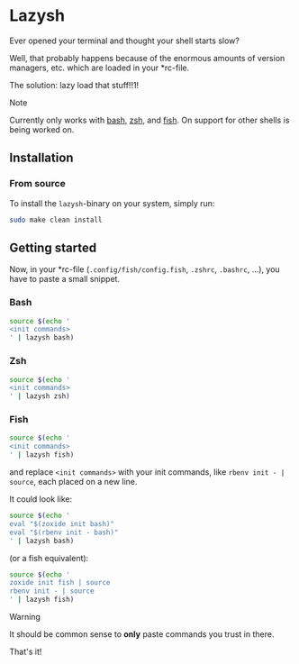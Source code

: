 # Lazysh

Ever opened your terminal and thought your shell starts slow?

Well, that probably happens because of the enormous amounts of version managers, etc. which are loaded in your *rc-file.

The solution: lazy load that stuff!!1!

> [!NOTE]
> Currently only works with [bash](https://www.gnu.org/software/bash/), [zsh](https://www.zsh.org/), and [fish](https://fishshell.com/). On support for other shells is being worked on.

## Installation

### From source

To install the `lazysh`-binary on your system, simply run:

~~~sh
sudo make clean install
~~~

## Getting started

Now, in your *rc-file (`.config/fish/config.fish`, `.zshrc`, `.bashrc`, ...), you have to paste a small snippet.

### Bash

~~~sh
source $(echo '
<init commands>
' | lazysh bash)
~~~


### Zsh

~~~sh
source $(echo '
<init commands>
' | lazysh zsh)
~~~

### Fish

~~~sh
source $(echo '
<init commands>
' | lazysh fish)
~~~

and replace `<init commands>` with your init commands, like `rbenv init - | source`, each placed on a new line.

It could look like:

~~~sh
source $(echo '
eval "$(zoxide init bash)"
eval "$(rbenv init - bash)"
' | lazysh bash)
~~~

(or a fish equivalent):
~~~sh
source $(echo '
zoxide init fish | source
rbenv init - | source
' | lazysh fish)
~~~

> [!WARNING]
> It should be common sense to **only** paste commands you trust in there.

That's it!
